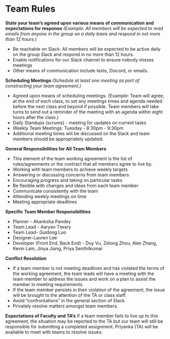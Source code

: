 # Team Rules 

**State your team’s agreed upon various means of communication and expectations for response**
_(Example: All members will be expected to read emails from anyone in the group on a daily basis and respond in not more than 12 hours.)_

- Be reachable on Slack: All members will be expected to be active daily on the group Slack and respond in no more than 12 hours. 
- Enable notifications for our Slack channel to ensure nobody misses meetings
- Other means of communication include texts, Discord, or emails. 

**Scheduling Meetings**
_(Schedule at least one meeting as part of constructing your team agreement.)_

- Agreed upon means of scheduling meetings. (Example: Team will agree, at the end of each class, to set any meetings times and agenda needed before the next class and beyond if possible. Team members will take turns to send out a reminder of the meeting with an agenda within eight hours after the class.)
- Daily Standups (scrums) - meeting for updates on current tasks 
- Weekly Team Meetings: Tuesday -  8:30pm - 9:30pm
- Additional meeting times will be discussed on the Slack and team members should be appropriately updated. 

**General Responsibilities for All Team Members**
- This element of the team working agreement is the list of rules/agreements or the contract that all members agree to live by.
- Working with team members to achieve weekly targets
- Answering or discussing concerns from team members
- Encouraging progress and taking on particular tasks
- Be flexible with changes and ideas from each team member
- Communicate consistently with the team
- Attending weekly meetings on time
- Meeting appropriate deadlines

**Specific Team Member Responsibilities**
- Planner - Akanksha Pandey
- Team Lead - Aaryan Tiwary
- Team Lead- Guidong Luo
- Designer-Lauren Lee
- Developer (Front End, Back End) - Duy Vu, Zelong Zhou, Alex Zhang, Kevin Lam, Jinya Jiang, Priya Senthilkumar

**Conflict Resolution**
- If a team member is not meeting deadlines and has violated the terms of the working agreement, the team leads will have a meeting with the team member to address the issues and work on a plan to assist the member in meeting requirements. 
- If the team member persists in their violation of the agreement, the issue will be brought to the attention of the TA or class staff. 
- Avoid “confrontations” in the general section of Slack
- Privately resolve matters amongst team members. 

**Expectations of Faculty and TA’s**
If a team member fails to live up to this agreement, the situation may be reported to the TA but our team will still be responsible for submitting a completed assignment. 
Priyanka (TA) will be available to meet with teams to resolve issues. 

